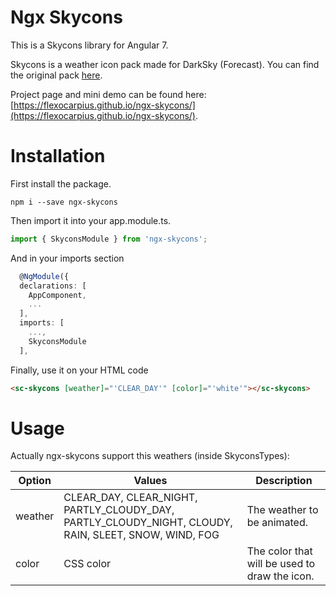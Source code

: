# Ngx Skycons

This is a Skycons library for Angular 7.

Skycons is a weather icon pack made for DarkSky (Forecast). You can find the original pack [here](https://darkskyapp.github.io/skycons/).

Project page and mini demo can be found here: [https://flexocarpius.github.io/ngx-skycons/](https://flexocarpius.github.io/ngx-skycons/).

# Installation

First install the package.

`npm i --save ngx-skycons`

Then import it into your app.module.ts.

```typescript
import { SkyconsModule } from 'ngx-skycons';
```

And in your imports section

```typescript
  @NgModule({
  declarations: [
    AppComponent,
    ...
  ],
  imports: [
    ...,
    SkyconsModule
  ],
```

Finally, use it on your HTML code

```html
<sc-skycons [weather]="'CLEAR_DAY'" [color]="'white'"></sc-skycons>
```

# Usage

Actually ngx-skycons support this weathers (inside SkyconsTypes):

| Option    | Values                                                                                               | Description                                   |
|-----------|------------------------------------------------------------------------------------------------------|-----------------------------------------------|
| weather   | CLEAR_DAY, CLEAR_NIGHT, PARTLY_CLOUDY_DAY, PARTLY_CLOUDY_NIGHT, CLOUDY, RAIN, SLEET, SNOW, WIND, FOG | The weather to be animated.                   |
| color     | CSS color                                                                                            | The color that will be used to draw the icon. |
